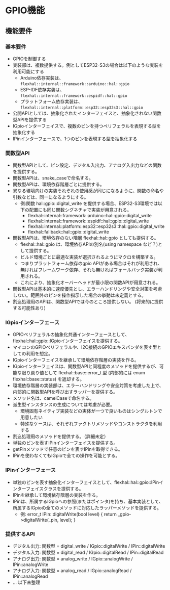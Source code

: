 
# GPIO機能

## 機能要件

### 基本要件
- GPIOを制御する
- 実装部は、複数提供する。例としてESP32-S3の場合は以下のような実装を利用可能にする
  - Arduino依存実装は、`flexhal::internal::framework::arduino::hal::gpio`
  - ESP-IDF依存実装は、`flexhal::internal::framework::espidf::hal::gpio`
  - プラットフォーム依存実装は、`flexhal::internal::platform::esp32::esp32s3::hal::gpio`
- 公開APIとしては、抽象化されたインターフェイスと、抽象化されない関数型APIを提供する
- IGpioインターフェイスで、複数のピンを持つペリフェラルを表現する型を抽象化する
- IPinインターフェースで、1つのピンを表現する型を抽象化する

### 関数型API
- 関数型APIとして、ピン設定、デジタル入出力、アナログ入出力などの関数を提供する。
- 関数型APIは、snake_caseで命名する。
- 関数型APIは、環境依存階層ごとに提供する。
- 異なる環境向けの実装それぞれの使用感が同じになるように、関数の命名や引数などは、同一になるようにする。
  - 例:関数 hal::gpio::digital_write を提供する場合、ESP32-S3環境では以下の配置にも同じ関数シグネチャで実装が用意される。
    - flexhal::internal::framework::arduino::hal::gpio::digital_write
    - flexhal::internal::framework::espidf::hal::gpio::digital_write
    - flexhal::internal::platform::esp32::esp32s3::hal::gpio::digital_write
    - flexhal::fallback::hal::gpio::digital_write
- 関数型APIは、環境依存のない階層 flexhal::hal::gpio としても提供する。
  - flexhal::hal::gpio は、環境依存APIの別名(using namespace など？)として提供する。
  - ビルド環境ごとに最適な実装が選択されるようにマクロを構築する。
  - つまりプラットフォーム依存のgpio APIがある場合はそれが利用され、無ければフレームワーク依存、それも無ければフォールバック実装が利用される。
  - これにより、抽象化オーバーヘッドが最小限の関数APIが用意される。
- 関数型APIは基本的に速度優先とし、エラーハンドリングや安全対策を考慮しない。範囲外のピンを操作指示した場合の挙動は未定義とする。
- 割込処理用のAPIは、関数型APIでは今のところ提供しない。 (将来的に提供する可能性あり)

### IGpioインターフェース
- GPIOペリフェラルの抽象化共通インターフェースとして、flexhal::hal::gpio::IGpioインターフェイスを提供する。
- マイコンのGPIOペリフェラルや、I2C接続のGPIOエキスパンダを表す型としての利用を想定。
- IGpioインターフェイスを継承して環境依存階層の実装を作る。
- IGpioインターフェイスは、関数型APIと同程度のメソッドを提供するが、可能な限り戻り値として flexhal::base::error_t 型 (内部的には enum flexhal::base::status) を返却する。
- 環境依存階層の実装部は、エラーハンドリングや安全対策を考慮した上で、内部的に関数型APIを呼び出すラッパーを提供する。
- メソッド名は、camelCaseで命名する。
- 派生型インスタンスの生成については考慮が必要。
  - 環境固有ネイティブ実装などの実体が一つで良いものはシングルトンで用意したい
  - 特殊なケースは、それぞれファクトリメソッドやコンストラクタを利用する
- 割込処理用のメソッドを提供する。（詳細未定）
- 単独のピンを表すIPinインターフェイスを提供する。
- getPinメソッドで任意のピンを表すIPinを取得できる。
- IPinを使わなくてもIGpioで全ての操作を可能とする。

### IPinインターフェース
- 単独のピンを表す抽象化インターフェイスとして、flexhal::hal::gpio::IPinインターフェイスクラスを提供する。
- IPinを継承して環境依存階層の実装を作る。
- IPinは、所属するIGpioへの参照(またはポインタ)を持ち、基本実装として、所属するIGpioの全てのメソッドに対応したラッパーメソッドを提供する。
  - 例: error_t IPin::digitalWrite(bool level) { return _gpio->digitalWrite(_pin, level); }


### 提供するAPI

- デジタル出力: 関数型 = digital_write / IGpio::digitalWrite / IPin::digitalWrite
- デジタル入力: 関数型 = digital_read / IGpio::digitalRead / IPin::digitalRead
- アナログ出力: 関数型 = analog_write / IGpio::analogWrite / IPin::analogWrite
- アナログ入力: 関数型 = analog_read / IGpio::analogRead / IPin::analogRead
- ... 以下未整理
